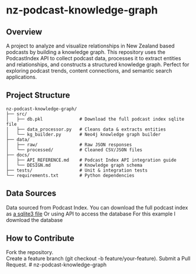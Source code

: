 # nz-podcast-knowledge-graph

## Overview
 A project to analyze and visualize relationships in New Zealand based podcasts by building a knowledge graph. This repository uses the PodcastIndex API to collect podcast data, processes it to extract entities and relationships, and constructs a structured knowledge graph. Perfect for exploring podcast trends, content connections, and semantic search applications.

## Project Structure 

```
nz-podcast-knowledge-graph/
├── src/
│   ├── db.pkl              # Download the full podcast index sqlite file
│   ├── data_processor.py   # Cleans data & extracts entities
│   └── kg_builder.py       # Neo4j knowledge graph builder
├── data/
│   ├── raw/                # Raw JSON responses
│   └── processed/          # Cleaned CSV/JSON files
├── docs/
│   ├── API_REFERENCE.md    # Podcast Index API integration guide
│   └── DESIGN.md           # Knowledge graph schema
├── tests/                  # Unit & integration tests
└── requirements.txt        # Python dependencies
```

## Data Sources
Data sourced from Podcast Index.
You can download the full podcast index as [a sqlite3 file](https://podcastindex.org/)
Or using API to access the database
For this example I download the database

## How to Contribute
Fork the repository.  
Create a feature branch (git checkout -b feature/your-feature).
Submit a Pull Request.  # nz-podcast-knowledge-graph
